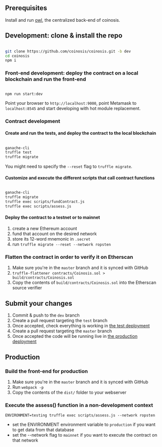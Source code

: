 ## Prerequisites

Install and run [owl](https://github.com/coinosis/owl), the centralized back-end of coinosis.

## Development: clone & install the repo

```bash

git clone https://github.com/coinosis/coinosis.git -b dev
cd coinosis
npm i

```

### Front-end development: deploy the contract on a local blockchain and run the front-end

```bash

npm run start:dev

```

Point your browser to `http://localhost:9000`, point Metamask to `localhost:8545` and start developing with hot module replacement.

### Contract development

#### Create and run the tests, and deploy the contract to the local blockchain

```bash

ganache-cli
truffle test
truffle migrate

```

You might need to specify the `--reset` flag to `truffle migrate`.

#### Customize and execute the different scripts that call contract functions

```bash

ganache-cli
truffle migrate
truffle exec scripts/fundContract.js
truffle exec scripts/assess.js

```

#### Deploy the contract to a testnet or to mainnet

1. create a new Ethereum account
2. fund that account on the desired network
3. store its 12-word mnemonic in `.secret`
4. run `truffle migrate --reset --network ropsten`

### Flatten the contract in order to verify it on Etherscan

1. Make sure you're in the `master` branch and it is synced with GitHub
2. `truffle-flattener contracts/Coinosis.sol > build/contracts/Coinosis.sol`
3. Copy the contents of `build/contracts/Coinosis.sol` into the Etherscan source verifier

## Submit your changes

1. Commit & push to the `dev` branch
2. Create a pull request targeting the `test` branch
3. Once accepted, check everything is working in [the test deployment](https://coinosis-front.herokuapp.com)
4. Create a pull request targeting the `master` branch
5. Once accepted the code will be running live in [the production deployment](https://coinosis.github.io)

## Production

### Build the front-end for production

1. Make sure you're in the `master` branch and it is synced with GitHub
2. Run `webpack -p`
3. Copy the contents of the `dist/` folder to your webserver

### Execute the assess() function in a non-development context

`ENVIRONMENT=testing truffle exec scripts/assess.js --network ropsten`

* set the ENVIRONMENT environment variable to `production` if you want to get data from that database
* set the --network flag to `mainnet` if you want to execute the contract on that network
